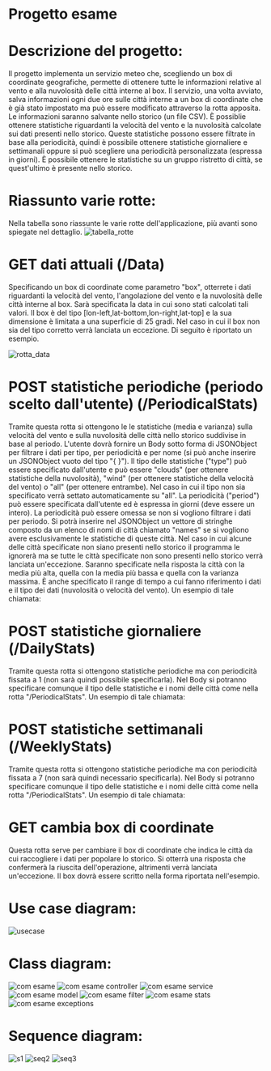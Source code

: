 # Progetto esame

# Descrizione del progetto:
Il progetto implementa un servizio meteo che, scegliendo un box di coordinate geografiche, permette di ottenere tutte le informazioni relative al vento e alla nuvolosità delle città interne al box. Il servizio, una volta avviato, salva informazioni ogni due ore sulle città interne a un box di coordinate che è già stato impostato ma può essere modificato attraverso la rotta apposita. Le informazioni saranno salvante nello storico (un file CSV).
È possiblie ottenere statistiche riguardanti la velocità del vento e la nuvolosità calcolate sui dati presenti nello storico. Queste statistiche possono essere filtrate in base alla periodicità, quindi è possibile ottenere statistiche giornaliere e settimanali oppure si può scegliere una periodicità personalizzata (espressa in giorni). È possibile ottenere le statistiche su un gruppo ristretto di città, se quest'ultimo è presente nello storico.

# Riassunto varie rotte:
Nella tabella sono riassunte le varie rotte dell'applicazione, più avanti sono spiegate nel dettaglio.
![tabella_rotte](https://user-images.githubusercontent.com/75088977/105095355-d388e580-5aa5-11eb-9d34-7aa6c0ef4946.png)

# GET dati attuali (/Data)
Specificando un box di coordinate come parametro "box", otterrete i dati riguardanti la velocità del vento, l'angolazione del vento e la nuvolosità delle città interne al box. Sarà specificata la data in cui sono stati calcolati tali valori. Il box è del tipo [lon-left,lat-bottom,lon-right,lat-top] e la sua dimensione è limitata a una superficie di 25 gradi. Nel caso in cui il box non sia del tipo corretto verrà lanciata un eccezione.
Di seguito è riportato un esempio.

![rotta_data](https://user-images.githubusercontent.com/75088977/104858086-18354500-591d-11eb-9fa6-88af5dc3688d.png)

# POST statistiche periodiche (periodo scelto dall'utente) (/PeriodicalStats)
Tramite questa rotta si ottengono le le statistiche (media e varianza) sulla velocità del vento e sulla nuvolosità delle città nello storico suddivise in base al periodo. L'utente dovrà fornire un Body sotto forma di JSONObject per filtrare i dati per tipo, per periodicità e per nome (si può anche inserire un JSONObject vuoto del tipo "{ }"). Il tipo delle statistiche ("type") può essere specificato dall'utente e può essere "clouds" (per ottenere statistiche della nuvolosità), "wind" (per ottenere statistiche della velocità del vento) o "all" (per ottenere entrambe). Nel caso in cui il tipo non sia specificato verrà settato automaticamente su "all".  La periodicità ("period") può essere specificata dall'utente ed è espressa in giorni (deve essere un intero). La periodicità può essere omessa se non si vogliono filtrare i dati per periodo. Si potrà inserire nel JSONObject un vettore di stringhe composto da un elenco di nomi di città chiamato "names" se si vogliono avere esclusivamente le statistiche di queste città. Nel caso in cui alcune delle città specificate non siano presenti nello storico il programma le ignorerà ma se tutte le città specificate non sono presenti nello storico verrà lanciata un'eccezione. Saranno specificate nella risposta la città con la media più alta, quella con la media più bassa e quella con la varianza massima. È anche specificato il range di tempo a cui fanno riferimento i dati e il tipo dei dati (nuvolosità o velocità del vento).
Un esempio di tale chiamata:



# POST statistiche giornaliere (/DailyStats)
Tramite questa rotta si ottengono statistiche periodiche ma con periodicità fissata a 1 (non sarà quindi possibile specificarla). Nel Body si potranno specificare comunque il tipo delle statistiche e i nomi delle città come nella rotta "/PeriodicalStats".
Un esempio di tale chiamata:



# POST statistiche settimanali (/WeeklyStats)
Tramite questa rotta si ottengono statistiche periodiche ma con periodicità fissata a 7 (non sarà quindi necessario specificarla).  Nel Body si potranno specificare comunque il tipo delle statistiche e i nomi delle città come nella rotta "/PeriodicalStats".
Un esempio di tale chiamata:



# GET cambia box di coordinate
Questa rotta serve per cambiare il box di coordinate che indica le città da cui raccogliere i dati per popolare lo storico. Si otterrà una risposta che confermerà la riuscita dell'operazione, altrimenti verrà lanciata un'eccezione. Il box dovrà essere scritto nella forma riportata nell'esempio.


# Use case diagram:

![usecase](https://user-images.githubusercontent.com/75088977/103486074-57cb3f80-4dfb-11eb-9566-d021d7e72ce6.png)

# Class diagram:

![com esame](https://user-images.githubusercontent.com/75088977/103486067-56017c00-4dfb-11eb-91e0-31f1acac994e.png)
![com esame controller](https://user-images.githubusercontent.com/75088977/105095381-dd124d80-5aa5-11eb-9045-3d7fa540f780.png)
![com esame service](https://user-images.githubusercontent.com/75088977/105095380-dd124d80-5aa5-11eb-8431-bbb34e636fa4.png)
![com esame model](https://user-images.githubusercontent.com/75088977/103486066-56017c00-4dfb-11eb-894b-3378e1a73ce3.png)
![com esame filter](https://user-images.githubusercontent.com/75088977/105095377-dc79b700-5aa5-11eb-8b8a-848e7a34e447.png)
![com esame stats](https://user-images.githubusercontent.com/75088977/103486069-569a1280-4dfb-11eb-9d30-c8e42eec276c.png)
![com esame exceptions](https://user-images.githubusercontent.com/75088977/105095375-db488a00-5aa5-11eb-8251-d8b95b01a9aa.png)


# Sequence diagram:

![s1](https://user-images.githubusercontent.com/75088977/103486070-5732a900-4dfb-11eb-8609-75b2262cdc61.png)
![seq2](https://user-images.githubusercontent.com/75088977/105095351-d2f04f00-5aa5-11eb-96c0-c6d940405b78.png)
![seq3](https://user-images.githubusercontent.com/75088977/105095354-d388e580-5aa5-11eb-9688-7bcfe6fd188d.png)





